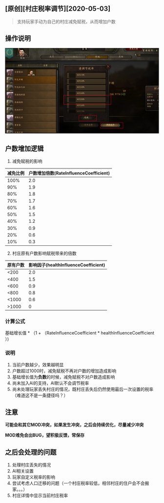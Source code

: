## [原创]\[村庄税率调节\][2020-05-03]

> 支持玩家手动为自己的村庄减免赋税，从而增加户数

## 操作说明
![操作说明](./_image/1.png)

## 户数增加逻辑
1. 减免赋税的影响

|减免比例|户数增加倍数(RateInfluenceCoefficient)|
|--|--|
|100%|2.0|
|90%|1.9|
|80%|1.8|
|70%|1.7|
|60%|1.6|
|50%|1.5|
|40%|1.2|
|30%|0.9|
|20%|0.6|
|10%|0.3|

2. 村庄原有户数影响赋税带来的倍数 

|原有户数|影响因子(healthInfluenceCoefficient)|
|--|--|
|<200|2.0|
|<400|1.5|
|<600|0.9|
|<800|0.8|
|<1000|0.6|
|>1000|0|

### 计算公式

基础增长值 * （1 + （RateInfluenceCoefficient * healthInfluenceCoefficient ）)

### 说明
1. 当前户数越少，效果越明显
2. 户数超过1000时，减免赋税不再对户数的增加造成影响
3. 基础增长值为**负数**的时候，减免赋税不对户数造成影响
4. 尚未加入AI的支持，AI默认不会调节税率
5. 尚未处理玩家丢失村庄的情况，既村庄丢失后仍然使用最后一次设置的税率（难道这不是一条捷径吗？）

## 注意
**可能会和其它MOD冲突，如果发生冲突，之后会持续优化，尽量减少冲突**

**MOD难免会出BUG，望积极反馈，常保存**

## 之后会处理的问题
1. 处理村庄丢失的情况
2. AI相关设置
3. 玩家自定义税率的影响
4. 尝试考虑人口迁移的问题（一个村庄税率较低，相邻村庄的住户会不会搬家。。。）
5. 村庄详情中显示当前村庄税率
